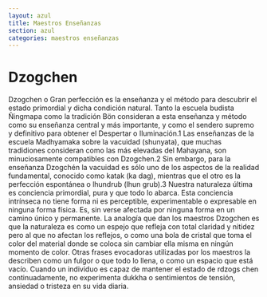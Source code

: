 ```yaml
---
layout: azul
title: Maestros Enseñanzas
section: azul
categories: maestros enseñanzas
---
```

Dzogchen
========
Dzogchen o Gran perfección es la enseñanza y el método para descubrir el estado primordial y dicha condición natural. Tanto la escuela budista Ñingmapa como la tradición Bön consideran a esta enseñanza y método como su enseñanza central y más importante, y como el sendero supremo y definitivo para obtener el Despertar o Iluminación.1 Las enseñanzas de la escuela Madhyamaka sobre la vacuidad (shunyata), que muchas tradidiones consideran como las más elevadas del Mahayana, son minuciosamente compatibles con Dzogchen.2 Sin embargo, para la enseñanza Dzogchén la vacuidad es sólo uno de los aspectos de la realidad fundamental, conocido como katak (ka dag), mientras que el otro es la perfección espontánea o lhundrub (lhun grub).3
Nuestra naturaleza última es conciencia primordial, pura y que todo lo abarca. Esta conciencia intrínseca no tiene forma ni es perceptible, experimentable o expresable en ninguna forma física. Es, sin verse afectada por ninguna forma en un camino único y permanente. La analogía que dan los maestros Dzogchen es que la naturaleza es como un espejo que refleja con total claridad y nitidez pero al que no afectan los reflejos, o como una bola de cristal que toma el color del material donde se coloca sin cambiar ella misma en ningún momento de color.
Otras frases evocadoras utilizadas por los maestros la describen como un fulgor o que todo lo llena, o como un espacio que está vacío. Cuando un individuo es capaz de mantener el estado de rdzogs chen continuadamente, no experimenta dukkha o sentimientos de tensión, ansiedad o tristeza en su vida diaria.




